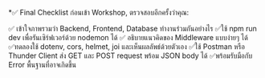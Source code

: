 *✅ Final Checklist
ก่อนเข้า Workshop, ตรวจสอบอีกครั้งว่าคุณ:

✅ เข้าใจภาพรวมว่า Backend, Frontend, Database ทำงานร่วมกันอย่างไร
✅ใช้ npm run dev เพื่อรันเซิร์ฟเวอร์ด้วย nodemon ได้
✅ อธิบายแนวคิดของ Middleware แบบง่ายๆ ได้
✅ทดลองใช้ dotenv, cors, helmet, joi และเห็นผลลัพธ์ด้วยตัวเอง
✅ใช้ Postman หรือ Thunder Client ส่ง GET และ POST request พร้อม JSON body ได้
✅พร้อมรับมือกับ Error พื้นฐานที่อาจเกิดขึ้น

